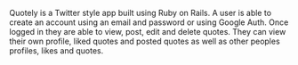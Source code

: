 Quotely is a Twitter style app built using Ruby on Rails. A user is able to create an account using an email and password or using Google Auth. Once logged in they are able to view, post, edit and delete quotes. They can view their own profile, liked quotes and posted quotes as well as other peoples profiles, likes and quotes.
